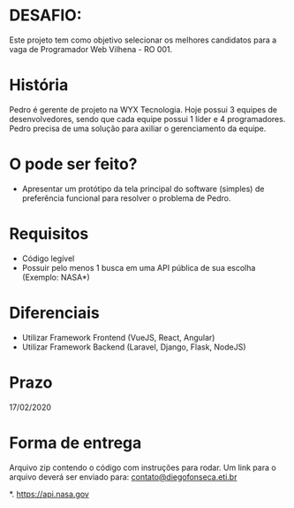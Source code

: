 # DESAFIO:
Este projeto tem como objetivo selecionar os melhores candidatos para a vaga de Programador Web Vilhena - RO 001.

# História
Pedro é gerente de projeto na WYX Tecnologia. Hoje possui 3 equipes de desenvolvedores, sendo que cada equipe possui 1 líder e 4 programadores.
Pedro precisa de uma solução para axiliar o gerenciamento da equipe.

# O pode ser feito?
* Apresentar um protótipo da tela principal do software (simples) de preferência funcional para resolver o problema de Pedro.

# Requisitos
* Código legível
* Possuir pelo menos 1 busca em uma API pública de sua escolha (Exemplo: NASA*)

# Diferenciais
* Utilizar Framework Frontend (VueJS, React, Angular)
* Utilizar Framework Backend (Laravel, Django, Flask, NodeJS)

# Prazo
17/02/2020

# Forma de entrega
Arquivo zip contendo o código com instruções para rodar.
Um link para o arquivo deverá ser enviado para: contato@diegofonseca.eti.br

*. https://api.nasa.gov
